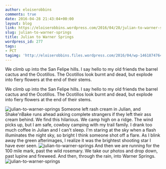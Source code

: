 ```yaml
---
author: eloiserobbins
comments: true
date: 2016-04-28 21:43:04+00:00
layout: blog
link: https://eloiserobbins.wordpress.com/2016/04/28/julian-to-warner-springs/
slug: julian-to-warner-springs
title: Julian to Warner Springs
wordpress_id: 277
tags:
- PCT
tagimg: 'http://eloiserobbins.files.wordpress.com/2016/04/wp-1461874764048.jpg'
---
```


We climb up into the San Felipe hills. I say hello to my old friends the barrel cactus and the Ocotillos. The Ocotillos look burnt and dead, but explode into fiery flowers at the end of their stems.


We climb up into the San Felipe hills. I say hello to my old friends the barrel cactus and the Ocotillos. The Ocotillos look burnt and dead, but explode into fiery flowers at the end of their stems.

![julian-to-warner-springs](http://eloiserobbins.files.wordpress.com/2016/04/wp-1461874717450.jpg)
Someone left rash cream in Julian, and Shake'nBake runs ahead asking complete strangers if they left their ass cream behind. We find this hilarious.
We camp high on a ridge. The wind picks up, but I am safe, cowboy camping with my trail family. I drank too much coffee in Julian and I can't sleep. I'm staring at the sky when a flash illuminates the night sky, so bright I think someone shot off a flare. As I blink away the green afterimages, I realize it was the brightest shooting star I have ever seen.
![julian-to-warner-springs](http://eloiserobbins.files.wordpress.com/2016/04/wp-1461874740646.jpg)
And then we are running for the 100 mile mark, past the wild rosemary. We take our photos and drop down, past lupine and fireweed. And then, through the rain, into Warner Springs.
![julian-to-warner-springs](http://eloiserobbins.files.wordpress.com/2016/04/wp-1461874764048.jpg)
